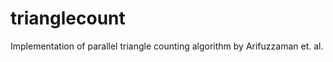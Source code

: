 trianglecount
=============

Implementation of parallel triangle counting algorithm by Arifuzzaman et. al.
